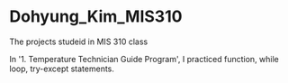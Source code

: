 # Dohyung_Kim_MIS310
The projects studeid in MIS 310 class

In '1. Temperature Technician Guide Program', I practiced function, while loop, try-except statements.
